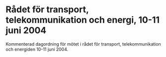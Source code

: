 # Rådet för transport, telekommunikation och energi, 10-11 juni 2004

Kommenterad dagordning för mötet i rådet för transport, telekommunikation och energiden 10-11 juni 2004.

